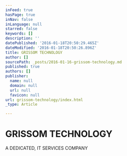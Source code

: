 ```yaml
---
inFeed: true
hasPage: true
inNav: false
inLanguage: null
starred: false
keywords: []
description: ''
datePublished: '2016-01-18T20:50:29.465Z'
dateModified: '2016-01-18T20:50:26.896Z'
title: GRISSOM TECHNOLOGY
author: []
sourcePath: _posts/2016-01-16-grissom-technology.md
published: true
authors: []
publisher:
  name: null
  domain: null
  url: null
  favicon: null
url: grissom-technology/index.html
_type: Article

---
```

# GRISSOM TECHNOLOGY

A DEDICATED, IT SERVICES COMPANY
